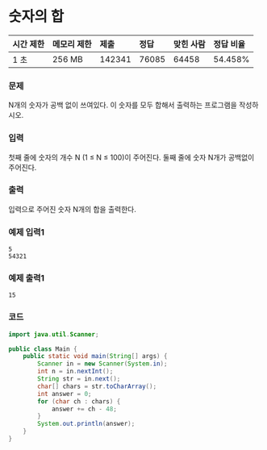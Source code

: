 # 숫자의 합

| 시간 제한 | 메모리 제한 | 제출   | 정답  | 맞힌 사람 | 정답 비율 |
| :-------- | :---------- | :----- | :---- | :-------- | :-------- |
|1 초	|256 MB	|142341	|76085|	64458	|54.458%|

### 문제
N개의 숫자가 공백 없이 쓰여있다. 이 숫자를 모두 합해서 출력하는 프로그램을 작성하시오.

### 입력
첫째 줄에 숫자의 개수 N (1 ≤ N ≤ 100)이 주어진다. 둘째 줄에 숫자 N개가 공백없이 주어진다.

### 출력
입력으로 주어진 숫자 N개의 합을 출력한다.

### 예제 입력1
```
5
54321
```
### 예제 출력1
```
15
```

### 코드
```java
import java.util.Scanner;

public class Main {
    public static void main(String[] args) {
        Scanner in = new Scanner(System.in);
        int n = in.nextInt();
        String str = in.next();
        char[] chars = str.toCharArray();
        int answer = 0;
        for (char ch : chars) {
            answer += ch - 48;
        }
        System.out.println(answer);
    }
}
```